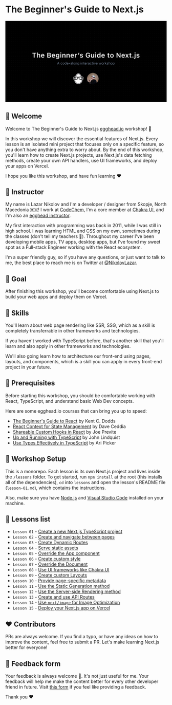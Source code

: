 # The Beginner's Guide to Next.js

![Workshop cover](./cover.png)

## 👋 Welcome

Welcome to The Beginner's Guide to Next.js [egghead.io](https://egghead.io) workshop! 🚀

In this workshop we will discover the essential features of Next.js. Every lesson is an isolated mini project that focuses only on a specific feature, so you don't have anything extra to worry about. By the end of this workshop, you'll learn how to create Next.js projects, use Next.js's data fetching methods, create your own API handlers, use UI frameworks, and deploy your apps on Vercel.

I hope you like this workshop, and have fun learning ❤️

## 🤠 Instructor

My name is Lazar Nikolov and I'm a developer / designer from Skopje, North Macedonia 🇲🇰! I work at [CodeChem](https://codechem.com), I'm a core member at [Chakra UI](https://chakra-ui.com), and I'm also an [egghead instructor](https://egghead.io/q/resources-by-lazar-nikolov).

My first interaction with programming was back in 2011, while I was still in high school. I was learning HTML and CSS on my own, sometimes during the classes (don't tell my teachers 🤫). Throughout my career I've been developing mobile apps, TV apps, desktop apps, but I've found my sweet spot as a Full-stack Engineer working with the React ecosystem.

I'm a super friendly guy, so if you have any questions, or just want to talk to me, the best place to reach me is on Twitter at [@NikolovLazar](https://twitter.com/NikolovLazar).

## 🎯 Goal

After finishing this workshop, you'll become comfortable using Next.js to build your web apps and deploy them on Vercel.

## 🚅 Skills

You'll learn about web page rendering like SSR, SSG, which as a skill is completely transferrable in other frameworks and technologies.

If you haven't worked with TypeScript before, that's another skill that you'll learn and also apply in other frameworks and technologies.

We'll also going learn how to architecture our front-end using pages, layouts, and components, which is a skill you can apply in every front-end project in your future.

## 🚧 Prerequisites

Before starting this workshop, you should be comfortable working with React, TypeScript, and understand basic Web Dev concepts.

Here are some egghead.io courses that can bring you up to speed:
- [The Beginner's Guide to React](https://egghead.io/courses/the-beginner-s-guide-to-react) by Kent C. Dodds
- [React Context for State Management](https://egghead.io/courses/react-context-for-state-management) by Dave Ceddia
- [Shareable Custom Hooks in React](https://egghead.io/courses/shareable-custom-hooks-in-react) by Joe Previte
- [Up and Running with TypeScript](https://egghead.io/courses/up-and-running-with-typescript) by John Lindquist
- [Use Types Effectively in TypeScript](https://egghead.io/courses/use-types-effectively-in-typescript) by Ari Picker

## 💽 Workshop Setup

This is a monorepo. Each lesson is its own Next.js project and lives inside the `/lessons` folder. To get started, run `npm install` at the root (this installs all of the dependencies), `cd` into `lessons` and open the lesson's README file (`lesson-01.md`), which contains the instructions.

Also, make sure you have [Node.js](https://nodejs.org/) and [Visual Studio Code](https://code.visualstudio.com/) installed on your machine.

## 🔢 Lessons list

- `Lesson 01` - [Create a new Next.js TypeScript project](lessons/lesson-01.md)
- `Lesson 02` - [Create and navigate between pages](lessons/lesson-02)
- `Lesson 03` - [Create Dynamic Routes](lessons/lesson-03)
- `Lesson 04` - [Serve static assets](lessons/lesson-04)
- `Lesson 05` - [Override the App component](lessons/lesson-05)
- `Lesson 06` - [Create custom style](lessons/lesson-06)
- `Lesson 07` - [Override the Document](lessons/lesson-07)
- `Lesson 08` - [Use UI frameworks like Chakra UI](lessons/lesson-08)
- `Lesson 09` - [Create custom Layouts](lessons/lesson-09)
- `Lesson 10` - [Provide page-specific metadata](lessons/lesson-10)
- `Lesson 11` - [Use the Static Generation method](lessons/lesson-11)
- `Lesson 12` - [Use the Server-side Rendering method](lessons/lesson-12)
- `Lesson 13` - [Create and use API Routes](lessons/lesson-13)
- `Lesson 14` - [Use `next/image` for Image Optimization](lessons/lesson-14)
- `Lesson 15` - [Deploy your Next.js app on Vercel](lessons/lesson-15)

## ❤️ Contributors

PRs are always welcome. If you find a typo, or have any ideas on how to improve the content, feel free to submit a PR. Let's make learning Next.js better for everyone!

## 🍩 Feedback form

Your feedback is always welcome 🙏. It's not just useful for me. Your feedback will help me make the content better for every other developer friend in future. Visit [this form](https://forms.gle/fXJdRAT5SBSjGspb7) if you feel like providing a feedback.

Thank you ❤️